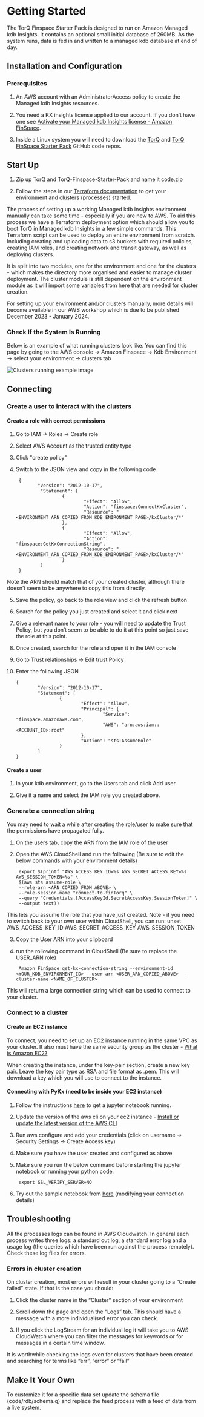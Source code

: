 Getting Started
===============

The TorQ Finspace Starter Pack is designed to run on Amazon Managed kdb Insights. It contains an optional small initial
database of 260MB. As the system runs, data is fed in and written to a managed kdb database at end of day.

Installation and Configuration
------------------------------

### Prerequisites

1. An AWS account with an AdministratorAccess policy to create the Managed kdb Insights resources.

2. You need a KX insights license applied to our account. If you don’t have one see [Activate your Managed kdb Insights license - Amazon FinSpace](https://docs.aws.amazon.com/finspace/latest/userguide/kdb-licensing.html).

3. Inside a Linux system you will need to download the [TorQ](https://github.com/DataIntellectTech/TorQ/tree/master) and [TorQ FinSpace Starter Pack](https://github.com/DataIntellectTech/TorQ-Finspace-Starter-Pack/tree/master) GitHub code repos.

Start Up
--------

1. Zip up TorQ and TorQ-Finspace-Starter-Pack and name it code.zip

2. Follow the steps in our [Terraform documentation](https://dataintellecttech.github.io/TorQ-Finspace-Starter-Pack/terraform/) to get your environment and clusters (processes) started.

The process of setting up a working Managed kdb Insights environment manually can take some time - especially if you are new to AWS. To aid this process we have a Terraform deployment option which should allow you to boot TorQ in Managed kdb Insights in a few simple commands. This Terraform script can be used to deploy an entire environment from scratch. Including creating and uploading data to s3 buckets with required policies, creating IAM roles, and creating network and transit gateway, as well as deploying clusters.

It is split into two modules, one for the environment and one for the clusters - which makes the directory more organised and easier to manage cluster deployment. The cluster module is still dependent on the environment module as it will import some variables from here that are needed for cluster creation.

For setting up your environment and/or clusters manually, more details will become available in our AWS workshop which is due to be published December 2023 - January 2024.

### Check If the System Is Running

Below is an example of what running clusters look like. You can find this page by going to the AWS console -> Amazon Finspace -> Kdb Environment -> select your environment -> clusters tab

![Clusters running example image](graphics/clustersrunning.png)

Connecting
--------

### Create a user to interact with the clusters

#### Create a role with correct permissions

1. Go to IAM -> Roles -> Create role

2. Select AWS Account as the trusted entity type

3. Click "create policy"

4. Switch to the JSON view and copy in the following code

        {
               "Version": "2012-10-17",
                "Statement": [
                        {
                                "Effect": "Allow",
                                "Action": "finspace:ConnectKxCluster",
                                "Resource": "<ENVIRONMENT_ARN_COPIED_FROM_KDB_ENIRONMENT_PAGE>/kxCluster/*"
                        },
                        {
                                "Effect": "Allow",
                                "Action": "finspace:GetKxConnectionString",
                                "Resource": "<ENVIRONMENT_ARN_COPIED_FROM_KDB_ENIRONMENT_PAGE>/kxCluster/*"
                        }
                ]
        }

Note the ARN should match that of your created cluster, although there doesn’t seem to be anywhere to copy this from directly.

5. Save the policy, go back to the role view and click the refresh button

6. Search for the policy you just created and select it and click next

7. Give a relevant name to your role - you will need to update the Trust Policy, but you don’t seem to be able to do it at this point so just save the role at this point.

8. Once created, search for the role and open it in the IAM console

9. Go to Trust relationships → Edit trust Policy

10. Enter the following JSON

        {
                "Version": "2012-10-17",
                "Statement": [
                        {
                                "Effect": "Allow",
                                "Principal": {
                                        "Service": "finspace.amazonaws.com",
                                        "AWS": "arn:aws:iam::<ACCOUNT_ID>:root"
                                },
                                "Action": "sts:AssumeRole"
                        }
                ]
        }

#### Create a user

1. In your kdb environment, go to the Users tab and click Add user

2. Give it a name and select the IAM role you created above.

### Generate a connection string

You may need to wait a while after creating the role/user to make sure that the permissions have propagated fully.

1. On the users tab, copy the ARN from the IAM role of the user

2. Open the AWS CloudShell and run the following (Be sure to edit the below commands with your environment details)

        export $(printf "AWS_ACCESS_KEY_ID=%s AWS_SECRET_ACCESS_KEY=%s AWS_SESSION_TOKEN=%s" \
        $(aws sts assume-role \
        --role-arn <ARN_COPIED_FROM_ABOVE> \
        --role-session-name "connect-to-finTorq" \
        --query "Credentials.[AccessKeyId,SecretAccessKey,SessionToken]" \
        --output text))

This lets you assume the role that you have just created. Note - if you need to switch back to your own user within CloudShell, you can run: unset AWS_ACCESS_KEY_ID AWS_SECRET_ACCESS_KEY AWS_SESSION_TOKEN

3. Copy the User ARN into your clipboard

4. run the rollowing command in CloudShell (Be sure to replace the USER_ARN role)

        Amazon FinSpace get-kx-connection-string --environment-id <YOUR_KDB_ENVIRONMENT_ID> --user-arn <USER_ARN_COPIED_ABOVE>  --cluster-name <NAME_OF_CLUSTER>

This will return a large connection string which can be used to connect to your cluster.

### Connect to a cluster

#### Create an EC2 instance

To connect, you need to set up an EC2 instance running in the same VPC as your cluster. It also must have the same security group as the cluster - [What is Amazon EC2?](https://docs.aws.amazon.com/AWSEC2/latest/WindowsGuide/concepts.html)

When creating the instance, under the key-pair section, create a new key pair. Leave the key pair type as RSA and file format as .pem. This will download a key which you will use to connect to the instance.

#### Connecting with PyKx (need to be inside your EC2 instance)

1. Follow the instructions [here](https://dataschool.com/data-modeling-101/running-jupyter-notebook-on-an-ec2-server/) to get a jupyter notebook running.

2. Update the version of the aws cli on your ec2 instance - [Install or update the latest version of the AWS CLI](https://docs.aws.amazon.com/cli/latest/userguide/getting-started-install.html)

3. Run aws configure and add your credentials (click on username → Security Settings → Create Access key)

4. Make sure you have the user created and configured as above

5. Make sure you run the below command before starting the jupyter notebook or running your python code.

        export SSL_VERIFY_SERVER=NO

6. Try out the sample notebook from [here](https://github.com/DataIntellectTech/FinTorQ/blob/master/scripts/pykx_connect.ipynb) (modifying your connection details)

Troubleshooting
----------------

All the processes logs can be found in AWS Cloudwatch. In general each process writes three logs: a standard out log, a standard
error log and a usage log (the queries which have been run against the process remotely). Check these log files for errors.

### Errors in cluster creation
On cluster creation, most errors will result in your cluster going to a “Create failed” state. If that is the case you should:

1. Click the cluster name in the “Cluster” section of your environment

2. Scroll down the page and open the “Logs” tab. This should have a message with a more individualised error you can check.

3. If you click the LogStream for an individual log it will take you to AWS CloudWatch where you can filter the messages for keywords or for messages in a certain time window. 

It is worthwhile checking the logs even for clusters that have been created and searching for terms like “err”, “error” or “fail” 

Make It Your Own
----------------

To customize it for a specific data set update the schema file (code/rdb/schema.q) and replace the feed process with a feed of data from a live system.